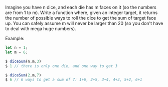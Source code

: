 Imagine you have n dice, and each die has m faces on it (so the numbers are from 1 to m). Write a function where, given an integer target, it returns the number of possible ways to roll the dice to get the sum of target face up. You can safely assume m will never be larger than 20 (so you don't have to deal with mega huge numbers).

Example:

```js
let n = 1;
let m = 6;

$ diceSum(n,m,3)
$ 1 // there is only one die, and one way to get 3

$ diceSum(2,m,7)
$ 6 // 6 ways to get a sum of 7: 1+6, 2+5, 3+4, 4+3, 5+2, 6+1
```